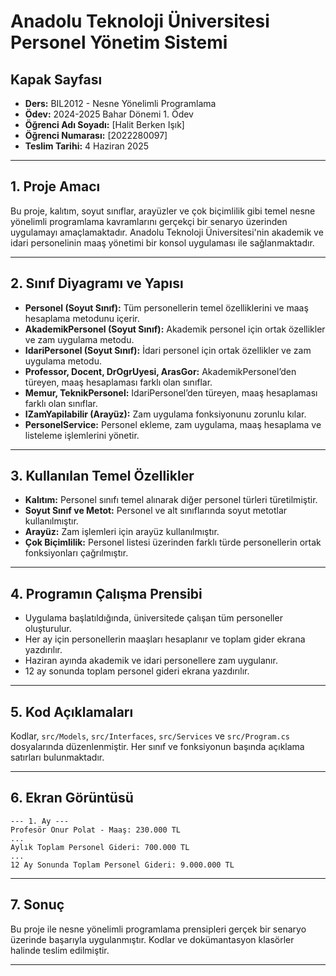 # Anadolu Teknoloji Üniversitesi Personel Yönetim Sistemi

## Kapak Sayfası

- **Ders:** BIL2012 - Nesne Yönelimli Programlama
- **Ödev:** 2024-2025 Bahar Dönemi 1. Ödev
- **Öğrenci Adı Soyadı:** [Halit Berken Işık]
- **Öğrenci Numarası:** [2022280097]
- **Teslim Tarihi:** 4 Haziran 2025

---

## 1. Proje Amacı

Bu proje, kalıtım, soyut sınıflar, arayüzler ve çok biçimlilik gibi temel nesne yönelimli programlama kavramlarını gerçekçi bir senaryo üzerinden uygulamayı amaçlamaktadır. Anadolu Teknoloji Üniversitesi'nin akademik ve idari personelinin maaş yönetimi bir konsol uygulaması ile sağlanmaktadır.

---

## 2. Sınıf Diyagramı ve Yapısı

- **Personel (Soyut Sınıf):** Tüm personellerin temel özelliklerini ve maaş hesaplama metodunu içerir.
- **AkademikPersonel (Soyut Sınıf):** Akademik personel için ortak özellikler ve zam uygulama metodu.
- **IdariPersonel (Soyut Sınıf):** İdari personel için ortak özellikler ve zam uygulama metodu.
- **Professor, Docent, DrOgrUyesi, ArasGor:** AkademikPersonel’den türeyen, maaş hesaplaması farklı olan sınıflar.
- **Memur, TeknikPersonel:** IdariPersonel’den türeyen, maaş hesaplaması farklı olan sınıflar.
- **IZamYapilabilir (Arayüz):** Zam uygulama fonksiyonunu zorunlu kılar.
- **PersonelService:** Personel ekleme, zam uygulama, maaş hesaplama ve listeleme işlemlerini yönetir.

---

## 3. Kullanılan Temel Özellikler

- **Kalıtım:** Personel sınıfı temel alınarak diğer personel türleri türetilmiştir.
- **Soyut Sınıf ve Metot:** Personel ve alt sınıflarında soyut metotlar kullanılmıştır.
- **Arayüz:** Zam işlemleri için arayüz kullanılmıştır.
- **Çok Biçimlilik:** Personel listesi üzerinden farklı türde personellerin ortak fonksiyonları çağrılmıştır.

---

## 4. Programın Çalışma Prensibi

- Uygulama başlatıldığında, üniversitede çalışan tüm personeller oluşturulur.
- Her ay için personellerin maaşları hesaplanır ve toplam gider ekrana yazdırılır.
- Haziran ayında akademik ve idari personellere zam uygulanır.
- 12 ay sonunda toplam personel gideri ekrana yazdırılır.

---

## 5. Kod Açıklamaları

Kodlar, `src/Models`, `src/Interfaces`, `src/Services` ve `src/Program.cs` dosyalarında düzenlenmiştir. Her sınıf ve fonksiyonun başında açıklama satırları bulunmaktadır.

---

## 6. Ekran Görüntüsü

```
--- 1. Ay ---
Profesör Onur Polat - Maaş: 230.000 TL
...
Aylık Toplam Personel Gideri: 700.000 TL
...
12 Ay Sonunda Toplam Personel Gideri: 9.000.000 TL
```

---

## 7. Sonuç

Bu proje ile nesne yönelimli programlama prensipleri gerçek bir senaryo üzerinde başarıyla uygulanmıştır. Kodlar ve dokümantasyon klasörler halinde teslim edilmiştir.

---

